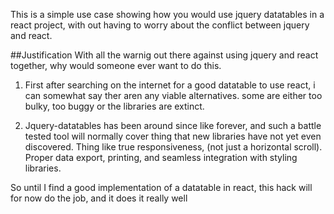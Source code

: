 This is a simple use case showing how you would use jquery datatables in a react project,
with out having to worry about the conflict between jquery and react.

##Justification
With all the warnig out there against using jquery and react together, why would someone ever want to do this.
1. First after searching on the internet for a good datatable to use react, i can somewhat say ther aren any viable alternatives.
 some are either too bulky, too buggy or the libraries are extinct.

2. Jquery-datatables has been around since like forever, and such a battle tested tool
will normally cover thing that new libraries have not yet even discovered. Thing like true responsiveness, (not just a horizontal scroll).
Proper data export, printing, and seamless integration with styling libraries.

So until I find a good implementation of a datatable in react, this hack will for now do the job, and it does it really well